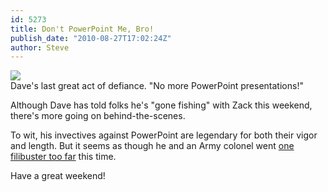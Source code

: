 ```yaml
---
id: 5273
title: Don't PowerPoint Me, Bro!
publish_date: "2010-08-27T17:02:24Z"
author: Steve
---
```

![](http://www.flagstafffrenzy.org/wp-content/uploads/2010/08/dave-tiannmen-square.jpg)  
Dave's last great act of defiance. "No more PowerPoint presentations!"

Although Dave has told folks he's "gone fishing" with Zack this weekend, there's more going on behind-the-scenes.

To wit, his invectives against PowerPoint are legendary for both their vigor and length. But it seems as though he and an Army colonel went [one filibuster too far](http://news.yahoo.com/s/yblog_upshot/20100827/tc_yblog_upshot/army-colonel-in-afghanistan-fired-for-criticizing-powerpoint) this time.

Have a great weekend!
